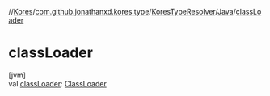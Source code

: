 //[Kores](../../../../index.md)/[com.github.jonathanxd.kores.type](../../index.md)/[KoresTypeResolver](../index.md)/[Java](index.md)/[classLoader](class-loader.md)

# classLoader

[jvm]\
val [classLoader](class-loader.md): [ClassLoader](https://docs.oracle.com/javase/8/docs/api/java/lang/ClassLoader.html)
